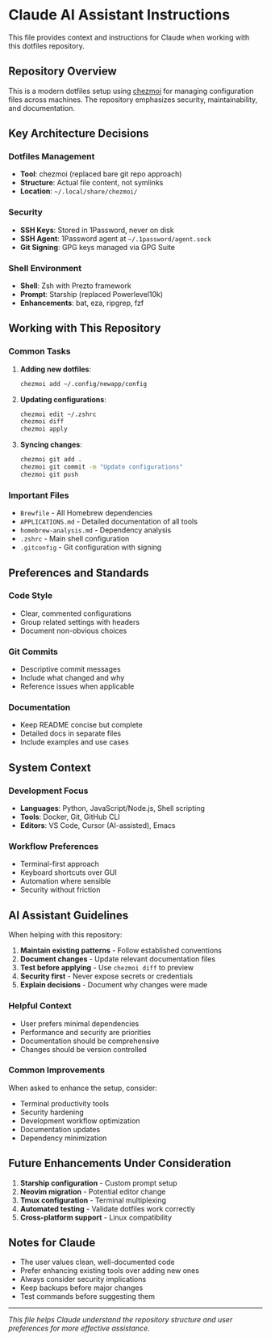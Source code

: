 # Claude AI Assistant Instructions

This file provides context and instructions for Claude when working with this dotfiles repository.

## Repository Overview

This is a modern dotfiles setup using [chezmoi](https://chezmoi.io/) for managing configuration files across machines. The repository emphasizes security, maintainability, and documentation.

## Key Architecture Decisions

### Dotfiles Management
- **Tool**: chezmoi (replaced bare git repo approach)
- **Structure**: Actual file content, not symlinks
- **Location**: `~/.local/share/chezmoi/`

### Security
- **SSH Keys**: Stored in 1Password, never on disk
- **SSH Agent**: 1Password agent at `~/.1password/agent.sock`
- **Git Signing**: GPG keys managed via GPG Suite

### Shell Environment
- **Shell**: Zsh with Prezto framework
- **Prompt**: Starship (replaced Powerlevel10k)
- **Enhancements**: bat, eza, ripgrep, fzf

## Working with This Repository

### Common Tasks

1. **Adding new dotfiles**:
   ```bash
   chezmoi add ~/.config/newapp/config
   ```

2. **Updating configurations**:
   ```bash
   chezmoi edit ~/.zshrc
   chezmoi diff
   chezmoi apply
   ```

3. **Syncing changes**:
   ```bash
   chezmoi git add .
   chezmoi git commit -m "Update configurations"
   chezmoi git push
   ```

### Important Files

- `Brewfile` - All Homebrew dependencies
- `APPLICATIONS.md` - Detailed documentation of all tools
- `homebrew-analysis.md` - Dependency analysis
- `.zshrc` - Main shell configuration
- `.gitconfig` - Git configuration with signing

## Preferences and Standards

### Code Style
- Clear, commented configurations
- Group related settings with headers
- Document non-obvious choices

### Git Commits
- Descriptive commit messages
- Include what changed and why
- Reference issues when applicable

### Documentation
- Keep README concise but complete
- Detailed docs in separate files
- Include examples and use cases

## System Context

### Development Focus
- **Languages**: Python, JavaScript/Node.js, Shell scripting
- **Tools**: Docker, Git, GitHub CLI
- **Editors**: VS Code, Cursor (AI-assisted), Emacs

### Workflow Preferences
- Terminal-first approach
- Keyboard shortcuts over GUI
- Automation where sensible
- Security without friction

## AI Assistant Guidelines

When helping with this repository:

1. **Maintain existing patterns** - Follow established conventions
2. **Document changes** - Update relevant documentation files
3. **Test before applying** - Use `chezmoi diff` to preview
4. **Security first** - Never expose secrets or credentials
5. **Explain decisions** - Document why changes were made

### Helpful Context

- User prefers minimal dependencies
- Performance and security are priorities
- Documentation should be comprehensive
- Changes should be version controlled

### Common Improvements

When asked to enhance the setup, consider:
- Terminal productivity tools
- Security hardening
- Development workflow optimization
- Documentation updates
- Dependency minimization

## Future Enhancements Under Consideration

1. **Starship configuration** - Custom prompt setup
2. **Neovim migration** - Potential editor change
3. **Tmux configuration** - Terminal multiplexing
4. **Automated testing** - Validate dotfiles work correctly
5. **Cross-platform support** - Linux compatibility

## Notes for Claude

- The user values clean, well-documented code
- Prefer enhancing existing tools over adding new ones
- Always consider security implications
- Keep backups before major changes
- Test commands before suggesting them

---

*This file helps Claude understand the repository structure and user preferences for more effective assistance.*
